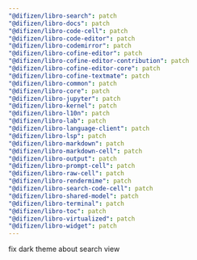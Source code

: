 ```yaml
---
"@difizen/libro-search": patch
"@difizen/libro-docs": patch
"@difizen/libro-code-cell": patch
"@difizen/libro-code-editor": patch
"@difizen/libro-codemirror": patch
"@difizen/libro-cofine-editor": patch
"@difizen/libro-cofine-editor-contribution": patch
"@difizen/libro-cofine-editor-core": patch
"@difizen/libro-cofine-textmate": patch
"@difizen/libro-common": patch
"@difizen/libro-core": patch
"@difizen/libro-jupyter": patch
"@difizen/libro-kernel": patch
"@difizen/libro-l10n": patch
"@difizen/libro-lab": patch
"@difizen/libro-language-client": patch
"@difizen/libro-lsp": patch
"@difizen/libro-markdown": patch
"@difizen/libro-markdown-cell": patch
"@difizen/libro-output": patch
"@difizen/libro-prompt-cell": patch
"@difizen/libro-raw-cell": patch
"@difizen/libro-rendermime": patch
"@difizen/libro-search-code-cell": patch
"@difizen/libro-shared-model": patch
"@difizen/libro-terminal": patch
"@difizen/libro-toc": patch
"@difizen/libro-virtualized": patch
"@difizen/libro-widget": patch
---
```


fix dark theme about search view
